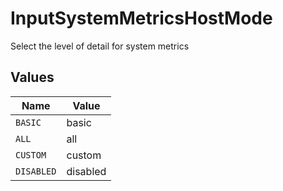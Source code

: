 # InputSystemMetricsHostMode

Select the level of detail for system metrics


## Values

| Name       | Value      |
| ---------- | ---------- |
| `BASIC`    | basic      |
| `ALL`      | all        |
| `CUSTOM`   | custom     |
| `DISABLED` | disabled   |